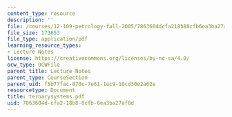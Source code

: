 ```yaml
---
content_type: resource
description: ''
file: /courses/12-109-petrology-fall-2005/7863604dcfa218b88cfb6ea3ba27af8d_ternarysystems.pdf
file_size: 173653
file_type: application/pdf
learning_resource_types:
- Lecture Notes
license: https://creativecommons.org/licenses/by-nc-sa/4.0/
ocw_type: OCWFile
parent_title: Lecture Notes
parent_type: CourseSection
parent_uid: f5b77fac-870c-7e61-1ec9-10cd30e2a62e
resourcetype: Document
title: ternarysystems.pdf
uid: 7863604d-cfa2-18b8-8cfb-6ea3ba27af8d
---
```

